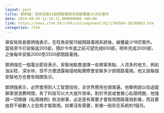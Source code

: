 ```yaml
---
layout: post
title: 鄧炳強：旺角安裝15組閉路電視系統破獲最少18宗案件
date: 2024-08-03 11:14:11.000000000 +08:00
link: https://news.rthk.hk/rthk/ch/component/k2/1764569-20240803.htm
categories: rthk
---
```


保安局局長鄧炳強表示，在旺角安裝15組閉路電視系統後，破獲最少18宗案件。當局至今已安裝逾200部，預計今年底之前可望完成600部，明年完成2000部，之後每年安裝2000至2500部閉路電視。

鄧炳強在一個電台節目表示，安裝地點會選擇一些罪案黑點、人流多的地方，例如油尖旺、深水埗，但不方便透露每個地點實際會安裝多少部閉路電視。他又說每個安裝地方也會有相關告示。

鄧炳強表示，必然會用到人工智慧技術，全世界應用也很普遍。他舉例說以往追蹤罪案很浪費時間，有了科技可以大大提升效率。對於市民或會擔心私隱問題，他強調一切根據《私隱條例》依法辦事，必定是有需要才會取用閉路電視影像，而且要由若干級數人士批核才能取用。如果沒有需要，影像一般存在系統約1個月。
